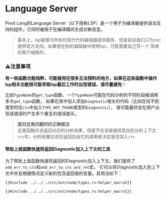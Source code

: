 # Language Server

Pivot Lang的Language Server（以下简称LSP）是一个用于为编译器提供语法支持的组件，它同时被用于在编译期间生成诊断信息。  

> 基本上，lsp能够为所有的现代代码编辑器提供服务，但是目前我们只为vsc提供官方支持。如果想在别的编辑器中使用lsp，可能需要自己写一个
> 简单的客户端插件。


### ⚠️注意事项
**有一些函数功能纯粹，可能被用在很多无法预料的地方，如果在这些函数中操作lsp相关功能很可能导致lsp最后工作时出现错误，请尽量避免**！  


比如`TypeNode`的`get_type`函数，一个`TypeNode`可能在代码分析的不同阶段被调用多次`get_type`函数，
如果在其中加入添加`Diagnostic`相关的代码（比如在找不到类型时往`ctx`中加入`TYPE_NOT_FOUND`类型的`Diagnostic`），
很可能最终会在用户出现该错误时产生多个重复的错误提示。  

> **面对这类问题时的正确做法**  
> 这类函数应该返回对应的分析结果，但是不应该直接将其加到分析上下文`ctx`中。分析结果应该在返回后由它的调用者决定是否加入`ctx`

#### **帮助上层函数快速将返回Diagnostic加入上下文的工具**  
为了帮助上层函数快速将返回的Diagnostic加入上下文，我们提供了`add_err_to_ctx`和`add_err_to_ctx_and_ret`宏，
它可以将Diagnostic加入到上下文中并且根据情况定义新的包含返回值的变量。其用法如下：
```rust, no_run
{{#include ../../../src/ast/node/types.rs:helper_macro2}}
```
```rust, no_run
{{#include ../../../src/ast/node/types.rs:helper_macro1}}
```